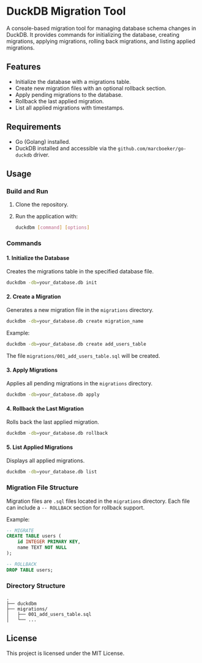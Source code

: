 
# DuckDB Migration Tool

A console-based migration tool for managing database schema changes in DuckDB. 
It provides commands for initializing the database, creating migrations, applying migrations, 
rolling back migrations, and listing applied migrations.

## Features

- Initialize the database with a migrations table.
- Create new migration files with an optional rollback section.
- Apply pending migrations to the database.
- Rollback the last applied migration.
- List all applied migrations with timestamps.

## Requirements

- Go (Golang) installed.
- DuckDB installed and accessible via the `github.com/marcboeker/go-duckdb` driver.

## Usage

### Build and Run

1. Clone the repository.
2. Run the application with:

   ```bash
   duckdbm [command] [options]
   ```

### Commands

#### 1. Initialize the Database
Creates the migrations table in the specified database file.

```bash
duckdbm -db=your_database.db init
```

#### 2. Create a Migration
Generates a new migration file in the `migrations` directory.

```bash
duckdbm -db=your_database.db create migration_name
```

Example:
```bash
duckdbm -db=your_database.db create add_users_table
```

The file `migrations/001_add_users_table.sql` will be created.

#### 3. Apply Migrations
Applies all pending migrations in the `migrations` directory.

```bash
duckdbm -db=your_database.db apply
```

#### 4. Rollback the Last Migration
Rolls back the last applied migration.

```bash
duckdbm -db=your_database.db rollback
```

#### 5. List Applied Migrations
Displays all applied migrations.

```bash
duckdbm -db=your_database.db list
```

### Migration File Structure

Migration files are `.sql` files located in the `migrations` directory. 
Each file can include a `-- ROLLBACK` section for rollback support.

Example:
```sql
-- MIGRATE
CREATE TABLE users (
    id INTEGER PRIMARY KEY,
    name TEXT NOT NULL
);

-- ROLLBACK
DROP TABLE users;
```

### Directory Structure

```
.
├── duckdbm
├── migrations/
│   ├── 001_add_users_table.sql
│   └── ...
```

## License

This project is licensed under the MIT License.
